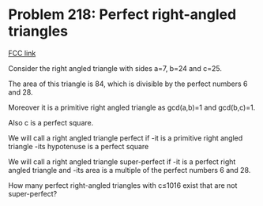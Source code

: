 # Problem 218: Perfect right-angled triangles

[FCC link](https://www.freecodecamp.org/learn/coding-interview-prep/project-euler/problem-218-perfect-right-angled-triangles)

Consider the right angled triangle with sides a=7, b=24 and c=25.

The area of this triangle is 84, which is divisible by the perfect numbers 6
and 28.

Moreover it is a primitive right angled triangle as gcd(a,b)=1 and gcd(b,c)=1.

Also c is a perfect square.

We will call a right angled triangle perfect if -it is a primitive right angled
triangle -its hypotenuse is a perfect square

We will call a right angled triangle super-perfect if -it is a perfect right
angled triangle and -its area is a multiple of the perfect numbers 6 and 28.

How many perfect right-angled triangles with c≤1016 exist that are not
super-perfect?

